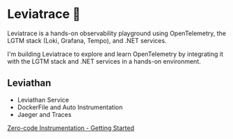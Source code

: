 # Leviatrace 🐋

Leviatrace is a hands-on observability playground using OpenTelemetry, the LGTM stack (Loki, Grafana, Tempo), and .NET
services.

I'm building Leviatrace to explore and learn OpenTelemetry by integrating it with the LGTM stack and .NET services in a
hands-on environment.

## Leviathan

- Leviathan Service
- DockerFile and Auto Instrumentation
- Jaeger and Traces

[Zero-code Instrumentation - Getting Started](https://opentelemetry.io/docs/zero-code/net/getting-started/)
